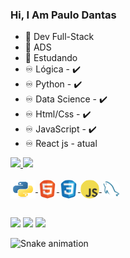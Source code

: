 ### Hi, I Am Paulo Dantas

- 🔭 Dev Full-Stack
- 🔭 ADS
- 🌱 Estudando
- ♾️ Lógica - ✔️
- ♾️ Python - ✔️
- ♾️ Data Science - ✔️ 
- ♾️ Html/Css - ✔️
- ♾️ JavaScript - ✔️
- ♾️ React js - atual

<div>
  <a href="https://github.com/PauloDantaas">
  <img height="180em" src="https://github-readme-stats.vercel.app/api?username=PauloDantaas&show_icons=true&theme=dracula&include_all_commits=true&count_private=true"/>
  <img height="180em" src="https://github-readme-stats.vercel.app/api/top-langs/?username=PauloDantaas&layout=compact&langs_count=7&theme=dracula"/>
</div>

<div style="display: inline_block"><br>
  <img align="center" alt="Paulo-Python" height="30" width="40" src="https://raw.githubusercontent.com/devicons/devicon/master/icons/python/python-original.svg">
  <img align="center" alt="Paulo-pic" height="30" style="border-radius:50px;" src="https://github.com/devicons/devicon/blob/master/icons/html5/html5-original.svg">
  <img align="center" alt="Paulo-pic" height="30" style="border-radius:50px;" src="https://github.com/devicons/devicon/blob/master/icons/css3/css3-original.svg">
  <img align="center" alt="Paulo-pic" height="30" style="border-radius:50px;" src="https://github.com/devicons/devicon/blob/master/icons/javascript/javascript-original.svg">
  <img align="center" alt="Paulo-pic" height="30" style="border-radius:50px;" src="https://github.com/devicons/devicon/blob/master/icons/mysql/mysql-original.svg">
  
</div>
  
  
  
  ##
  <div> 
 <a href="https://www.instagram.com/paullodantaas_yh/" target="_blank"><img src="https://img.shields.io/badge/-Instagram-%23E4405F?style=for-the-badge&logo=instagram&logoColor=white" target="_blank"></a>
 <a href = "mailto: s10paulo62@gmail.com"><img src="https://img.shields.io/badge/Gmail-D14836?style=for-the-badge&logo=gmail&logoColor=white" target="_blank"></a>
  <a href="https://www.linkedin.com/in/paulo-dantas-72b252186/" target="_blank"><img src="https://img.shields.io/badge/-LinkedIn-%230077B5?style=for-the-badge&logo=linkedin&logoColor=white" target="_blank"></a>
  </div>    


![Snake animation](https://github.com/PauloDantaas/PauloDantaas/blob/output/github-contribution-grid-snake.svg)
